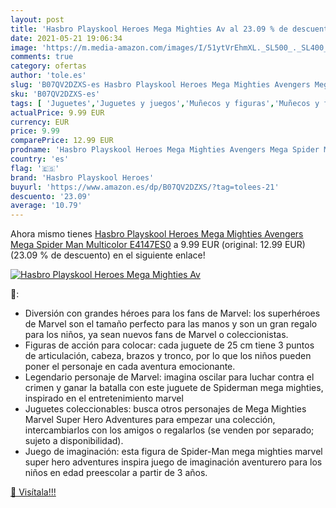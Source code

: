 ```yaml
---
layout: post
title: 'Hasbro Playskool Heroes Mega Mighties Av al 23.09 % de descuento'
date: 2021-05-21 19:06:34
image: 'https://m.media-amazon.com/images/I/51ytVrEhmXL._SL500_._SL400_.jpg'
comments: true
category: ofertas
author: 'tole.es'
slug: 'B07QV2DZXS-es Hasbro Playskool Heroes Mega Mighties Avengers Mega Spider...'
sku: 'B07QV2DZXS-es'
tags: [ 'Juguetes','Juguetes y juegos','Muñecos y figuras','Muñecos y figuras de acción','hasbro','hasbro playskool heroes', ]
actualPrice: 9.99 EUR
currency: EUR
price: 9.99
comparePrice: 12.99 EUR
prodname: 'Hasbro Playskool Heroes Mega Mighties Avengers Mega Spider Man  Multicolor  E4147ES0'
country: 'es'
flag: '🇪🇸'
brand: 'Hasbro Playskool Heroes'
buyurl: 'https://www.amazon.es/dp/B07QV2DZXS/?tag=tolees-21'
descuento: '23.09'
average: '10.79'
---
```


Ahora mismo tienes [Hasbro Playskool Heroes Mega Mighties Avengers Mega Spider Man  Multicolor  E4147ES0](https://www.amazon.es/dp/B07QV2DZXS/?tag=tolees-21) a 9.99 EUR (original: 12.99 EUR) (23.09 %  de descuento) en el siguiente enlace!

[![Hasbro Playskool Heroes Mega Mighties Av](https://m.media-amazon.com/images/I/51ytVrEhmXL._SL500_._SL400_.jpg)](https://www.amazon.es/dp/B07QV2DZXS/?tag=tolees-21)

🔎:

- Diversión con grandes héroes para los fans de Marvel: los superhéroes de Marvel son el tamaño perfecto para las manos y son un gran regalo para los niños, ya sean nuevos fans de Marvel o coleccionistas.
- Figuras de acción para colocar: cada juguete de 25 cm tiene 3 puntos de articulación, cabeza, brazos y tronco, por lo que los niños pueden poner el personaje en cada aventura emocionante.
- Legendario personaje de Marvel: imagina oscilar para luchar contra el crimen y ganar la batalla con este juguete de Spiderman mega mighties, inspirado en el entretenimiento marvel
- Juguetes coleccionables: busca otros personajes de Mega Mighties Marvel Super Hero Adventures para empezar una colección, intercambiarlos con los amigos o regalarlos (se venden por separado; sujeto a disponibilidad).
- Juego de imaginación: esta figura de Spider-Man mega mighties marvel super hero adventures inspira juego de imaginación aventurero para los niños en edad preescolar a partir de 3 años.

[🛒 Visítala!!!](https://www.amazon.es/dp/B07QV2DZXS/?tag=tolees-21)
